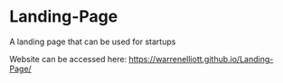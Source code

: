 # Landing-Page
A landing page that can be used for startups

Website can be accessed here:
https://warrenelliott.github.io/Landing-Page/

